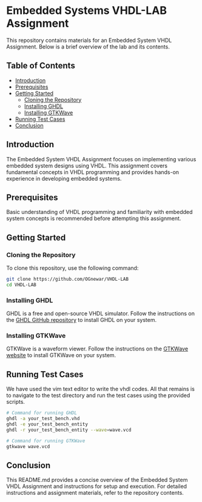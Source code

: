# Embedded Systems VHDL-LAB Assignment
This repository contains materials for an Embedded System VHDL Assignment. Below is a brief overview of the lab and its contents.

## Table of Contents
- [Introduction](#introduction)
- [Prerequisites](#prerequisites)
- [Getting Started](#getting-started)
  - [Cloning the Repository](#cloning-the-repository)
  - [Installing GHDL](#installing-ghdl)
  - [Installing GTKWave](#installing-gtkwave)
- [Running Test Cases](#running-test-cases)
- [Conclusion](#conclusion)

## Introduction
The Embedded System VHDL Assignment focuses on implementing various embedded system designs using VHDL. This assignment covers fundamental concepts in VHDL programming and provides hands-on experience in developing embedded systems.

## Prerequisites
Basic understanding of VHDL programming and familiarity with embedded system concepts is recommended before attempting this assignment.

## Getting Started
### Cloning the Repository
To clone this repository, use the following command:
```bash
git clone https://github.com/OGnewar/VHDL-LAB
cd VHDL-LAB
```
### Installing GHDL
GHDL is a free and open-source VHDL simulator. Follow the instructions on the [GHDL GitHub repository](https://github.com/ghdl/ghdl) to install GHDL on your system.

### Installing GTKWave
GTKWave is a waveform viewer. Follow the instructions on the [GTKWave website](http://gtkwave.sourceforge.net/) to install GTKWave on your system.

## Running Test Cases
We have used the vim text editor to write the vhdl codes. All that remains is to navigate to the test directory and run the test cases using the provided scripts.
```bash
# Command for running GHDL
ghdl -a your_test_bench.vhd
ghdl -e your_test_bench_entity
ghdl -r your_test_bench_entity --wave=wave.vcd
```
```bash
# Command for running GTKWave
gtkwave wave.vcd
```
## Conclusion
This README.md provides a concise overview of the Embedded System VHDL Assignment and instructions for setup and execution. For detailed instructions and assignment materials, refer to the repository contents.
